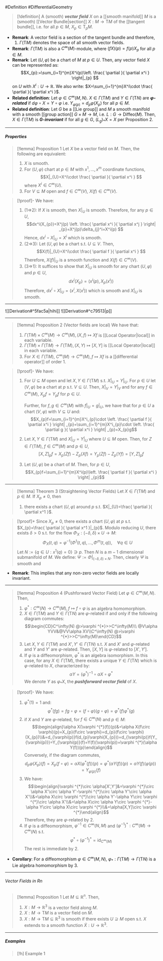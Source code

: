 #Definition #DifferentialGeometry 
> [!definition]
> A (smooth) ***vector field*** $X$ on a [[smooth manifold]] $M$ is a (smooth) [[Vector Bundle|section]] $X:M\to \text{T}M$ of the [[tangent bundle]], i.e. for all $p\in M$, $X_{p}\in \text{T}_{p}M$.

- **Remark**: A vector field is a section of the tangent bundle and therefore, 
	1. $\Gamma(\text{T}M)$ denotes the space of all smooth vector fields.
- **Remark**: $\Gamma(\text{T}M)$ is also a $C^\infty(M)$-module, where $(fX)(p)=f(p)X_{p}$ for all $p\in M$.
- **Remark**: Let $(U,\varphi)$ be a chart of $M$ at $p\in U$. Then, any vector field $X$ can be represented as: $$X_{p}:=\sum_{i=1}^{m}X^i(p)\left.  \frac{ \partial  }{ \partial x^i } \right|_{p}  $$on $U$ with $X^i:U\to \mathbb{R}$. We also write: $X=\sum_{i=1}^{m}X^i\cdot \frac{ \partial  }{ \partial x^i }$.
- **Related definition**: Let $\varphi\in C^\infty(M,N)$. $X\in \Gamma(\text{T}M)$ and $Y\in \Gamma(\text{T}N)$ are ***$\varphi$-related*** if $d\varphi \circ X=Y\circ\varphi$ i.e. $Y_{\varphi(p)}=d_{p}\varphi(X_{p})$ for all $p\in M$.
- **Related definition**: Let $G$ be a [[Lie group]] and $M$ a smooth manifold with a smooth [[group action]] $G\times M\to M$, i.e. $L:G\to \text{Diffeo}(M)$. Then, $X\in \Gamma(\text{T}M)$ is ***$G$-invariant*** if for all $g\in G$, $(L_{g})_{*}X=X$ per Proposition 2.
---
##### Properties

> [!lemma] Proposition 1 
> Let $X$ be a vector field on $M$. Then, the following are equivalent:
> 1. $X$ is smooth.
> 2. For $(U,\varphi)$ chart at $p\in M$ with $x^1,\dots,x^m$ coordinate functions, $$X|_{U}=X^i\cdot \frac{ \partial  }{ \partial x^i } $$where $X^i\in C^\infty(U)$.
> 3. For $V\subseteq M$ open and $f\in C^\infty(V)$, $X(f)\in C^\infty(V)$.

> [!proof]-
> We have:
> 1. (1=>2): If $X$ is smooth, then $X|_{U}$ is smooth. Therefore, for any $p\in U$, $$dx^i(X_{p})=X^j(p) \left. \frac{ \partial x^i }{ \partial x^j } \right| _{p}=X^j(p)\delta_{j}^i=X^i(p) $$Hence, $dx^i\circ X|_{U}=X^i$ which is smooth.
> 2. (2=>3): Let $(U,\varphi)$ be a chart s.t. $U\subseteq V$. Then, $$X(f)|_{U}=X^i\cdot \frac{ \partial f }{ \partial x^i } $$Therefore, $X(f)|_{U}$ is a smooth function and $X(f)\in C^\infty(V)$.
> 3. (3=>1): It suffices to show that $X|_{U}$ is smooth for any chart $(U,\varphi)$ and $p\in U$,$$dx^i(X_{p})=(x^i(p),X_{p}(x^i))$$Therefore, $dx^i \circ X|_{U}=(x^i,X(x^i))$ which is smooth and $X|_{U}$ is smooth.
> 
---
![[Derivation#^5fac5a|hihi]]
![[Derivation#^c79513|p]]

---
> [!lemma] Proposition 2 (Vector fields are local)
> We have that:
> 1. $\Gamma(\text{T}M)\times C^\infty(M)\to C^\infty(M), (X,f)\mapsto Xf$ is [[Local Operator|local]] in each variable.
> 2. $\Gamma(\text{T}M)\times \Gamma(\text{T}M)\to \Gamma(\text{T}M), (X,Y)\mapsto [X,Y]$ is [[Local Operator|local]] in each variable.
> 3. For $X\in \Gamma(\text{T}M)$, $C^\infty(M)\to C^\infty(M),f\mapsto Xf$ is a [[differential operator]] of order $1$.

> [!proof]-
> We have:
> 1. For $U\subseteq M$ open and let $X,Y\in \Gamma(\text{T}M)$ s.t. $X|_{U}=Y|_{U}$. For $p\in U$ let $(V,\varphi)$ be a chart at $p$ s.t. $V\subseteq U$. Then, $X|_{V}=Y|_{V}$ and for any $f\in C^\infty(M)$, $X_{p}f=Y_{p}f$ for $p\in U$.
>    
>    Further, for $f,g\in C^\infty(M)$ with $f|_{U}=g|_{U}$, we have that for $p\in U$ a chart $(V,\varphi)$ with $V\subseteq U$ and: $$X_{p}f=\sum_{i=1}^{m}X^i_{p}\cdot \left. \frac{ \partial f }{ \partial x^i }  \right| _{p}=\sum_{i=1}^{m}X^i_{p}\cdot \left. \frac{ \partial g }{ \partial x^i }  \right| _{p}=X_{p}g$$
> 2. Let $X,Y\in \Gamma(\text{T}M)$ and $X|_{U}=Y|_{U}$ where $U\subseteq M$ open. Then, for $Z\in \Gamma(\text{T}M)$, $f\in C^\infty(M)$ and $p\in U$, $$[X,Z]_{p}f=X_{p}(Zf)-Z_{p}(Xf)=Y_{p}(Zf)-Z_{p}(Yf)=[Y,Z]_{p}f$$
> 3. Let $(U,\varphi)$ be a chart of $M$. Then, for $p\in U$, $$X_{p}f=\sum_{i=1}^{m}X^i(p)\left. \frac{ \partial f }{ \partial x^i }  \right| _{p}$$
---
> [!lemma] Theorem 3 (Straightening Vector Fields)
> Let $X\in \Gamma(\text{T}M)$ and $p\in M$. If $X_{p}\neq 0$, then 
> 1. there exists a chart $(U,\varphi)$ around $p$ s.t. $X|_{U}=\frac{ \partial  }{ \partial x^1 }$.

> [!proof]+
> Since $X_{p}\neq 0$, there exists a chart $(U,\varphi)$ at $p$ s.t. $X_{p}=\frac{ \partial  }{ \partial x^1 }|_{p}$. Modulo reducing $U$, there exists $\delta>0$ s.t. for the flow $\Phi_{X}:(-\delta,\delta)\times U\to M$: $$\Phi_{X}(t,q)=\varphi ^{-1}(\Phi^1(t,q),\dots,\Phi^m(t,q)),\quad \forall q\in U$$Let $N:=\{ q\in U :x^1(q)=0\}\ni p$. Then $N$ is a $m-1$ dimensional submanifold of $M$. We define: $\Psi:=\Phi|_{(-\delta,\delta)\times N}$.  Then, clearly $\Psi$ is smooth and 

- **Remark**: This implies that any non-zero vector fields are locally invariant. 
---
> [!lemma] Proposition 4 (Pushforward Vector Field)
> Let $\varphi\in C^\infty(M,N)$. Then, 
> 1. $\varphi ^{*}:C^\infty(N)\to C^\infty(M),f\mapsto f\circ\varphi$ is an algebra homomorphism.
> 3. $X\in \Gamma(\text{T}M)$ and $Y\in \Gamma(\text{T}N)$ are $\varphi$-related if and only if the following diagram commutes: $$\begin{CD}C^\infty(N) @>\varphi ^{*}>>C^\infty(M)\\ @V\alpha YVV&@VV\alpha XV\\C^\infty(N) @>\varphi ^{*}>>C^\infty(M)\end{CD}$$
> 4. Let $X,Y\in \Gamma(\text{T}M)$ and $X',Y'\in \Gamma(\text{T}N)$ s.t. $X$ and $X'$ and $\varphi$-related and $Y$ and $Y'$ are $\varphi$-related. Then, $[X,Y]$ is $\varphi$-related to $[X',Y']$.
> 5. If $\varphi$ is a diffeomorphism, $\varphi ^{*}$ is an algebra isomorphism. In this case, for any $X\in \Gamma(\text{T}M)$, there exists a unique $Y\in \Gamma(\text{T}N)$ which is $\varphi$-related to $X$, characterized by: $$\alpha Y=(\varphi ^{*})^{-1}\circ \alpha X\circ \varphi ^{*}$$We denote $Y$ as $\varphi_{*}X$, the ***pushforward vector field*** of $X$.

> [!proof]-
> We have:
> 1. $\varphi ^{*}(1)=1$ and: $$\varphi ^{*}(fg)=fg\circ \varphi=(f\circ \varphi)(g\circ \varphi)=\varphi ^{*}(f)\varphi ^{*}(g)$$
> 3. if $X$ and $Y$ are $\varphi$-related, for $f\in C^\infty(N)$ and $p\in M$: $$\begin{align}\alpha X(\varphi ^{*}(f))(p)&=\alpha X(f\circ \varphi)(p)=X_{p}(f\circ \varphi)=d_{p}(f\circ \varphi)(X_{p})\\&=d_{\varphi(p)}f(d_{p}\varphi(X_{p}))=d_{\varphi(p)}f(Y_{\varphi(p)})=Y_{\varphi(p)}(f)=Y(f)(\varphi(p))=\varphi ^{*}(\alpha Y(f))(p)\end{align}$$
>    Conversely, if the diagram commutes, $$d_{p}\varphi(X_{p})(f)=X_{p}(f\circ \varphi)=\alpha X(\varphi ^{*}(f))(p)=\varphi ^{*}(\alpha Y(f))(p)=\alpha Y(f)(\varphi(p))=Y_{\varphi(p)}(f)$$
> 4. We have: $$\begin{align}\varphi ^{*}\circ  \alpha[X',Y']&=\varphi ^{*}\circ \alpha X'\circ \alpha Y'-\varphi ^{*}\circ \alpha Y'\circ \alpha X'\\&=\alpha X\circ \varphi ^{*}\circ \alpha Y'-\alpha Y\circ \varphi ^{*}\circ \alpha X'\\&=\alpha X\circ \alpha Y\circ \varphi ^{*}-\alpha Y\circ \alpha X\circ \varphi ^{*}\\&=\alpha[X,Y]\circ \varphi ^{*}\end{align}$$Therefore, they are $\varphi$-related by 2. 
> 5. If $\varphi$ is a diffeomorphism, $\varphi ^{-1}\in C^\infty(N,M)$ and $(\varphi ^{-1})^{*}:C^\infty(M)\to C^\infty(N)$ s.t. $$\varphi ^{*}\circ (\varphi ^{-1})^{*}=\text{id}_{C^\infty(M)}$$The rest is immediate by 2. 
- **Corollary**: For a diffeomorphism $\varphi\in C^\infty(M,N)$, $\varphi_{*}:\Gamma(\text{T}M)\to\Gamma(\text{T}N)$ is a Lie algebra homomorphism by 3. 
---
###### Vector Fields in Rn
> [!lemma] Proposition 1
> Let $M\subseteq \mathbb{R}^n$. Then, 
> 1. $X:M\to \mathbb{R}^3$ is a vector field along $M$. 
> 2. $X:M\to \text{T}M$ is a vector field on $M$.
> 3. $X:M\to \text{T}M\subseteq \mathbb{R}^3$ is smooth if there exists $U\supseteq M$ open s.t. $X$ extends to a smooth function $\tilde{X}:U\to \mathbb{R}^3$. 
---
##### Examples
> [!h] Example 1
> 
